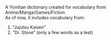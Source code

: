 A Yomitan dictionary created for vocabulary from Anime/Manga/Games/Fiction\
As of now, it includes vocabulary from:
1. "Jujutsu Kaisen"
2. "Dr. Stone" (only a few words as a test)
